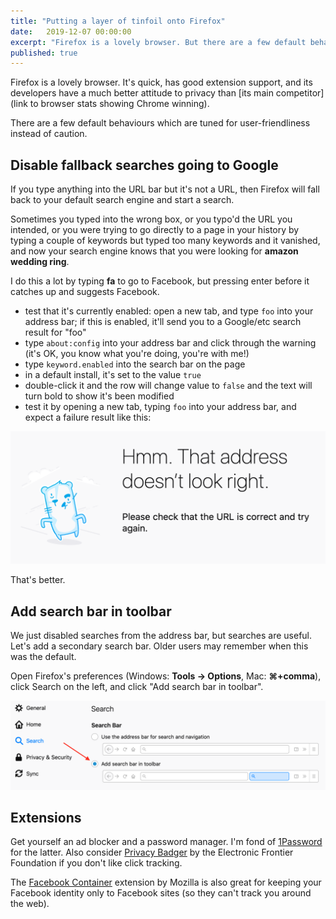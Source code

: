 ```yaml
---
title: "Putting a layer of tinfoil onto Firefox"
date:	2019-12-07 00:00:00
excerpt: "Firefox is a lovely browser. But there are a few default behaviours which are tuned for user-friendliness instead of caution."
published: true
---
```


Firefox is a lovely browser. It's quick, has good extension support, and its developers have a much better attitude to privacy than [its main competitor](link to browser stats showing Chrome winning).

There are a few default behaviours which are tuned for user-friendliness instead of caution.



## Disable fallback searches going to Google

If you type anything into the URL bar but it's not a URL, then Firefox will fall back to your default search engine and start a search.

Sometimes you typed into the wrong box, or you typo'd the URL you intended, or you were trying to go directly to a page in your history by typing a couple of keywords but typed too many keywords and it vanished, and now your search engine knows that you were looking for **amazon wedding ring**.

I do this a lot by typing **fa** to go to Facebook, but pressing enter before it catches up and suggests Facebook.

- test that it's currently enabled: open a new tab, and type `foo` into your address bar; if this is enabled, it'll send you to a Google/etc search result for "foo"
- type `about:config` into your address bar and click through the warning (it's OK, you know what you're doing, you're with me!)
- type `keyword.enabled` into the search bar on the page
- in a default install, it's set to the value `true`
- double-click it and the row will change value to `false` and the text will turn bold to show it's been modified
- test it by opening a new tab, typing `foo` into your address bar, and expect a failure result like this:

![](/assets/firefox_fallback_search_disabled_error.png)

That's better.


## Add search bar in toolbar

We just disabled searches from the address bar, but searches are useful. Let's add a secondary search bar. Older users may remember when this was the default.

Open Firefox's preferences (Windows: **Tools -> Options**, Mac: **⌘+comma**), click Search on the left, and click "Add search bar in toolbar".

![](/assets/firefox_add_search_bar.png)


## Extensions

Get yourself an ad blocker and a password manager. I'm fond of [1Password](https://1password.com) for the latter. Also consider [Privacy Badger](https://addons.mozilla.org/en-US/firefox/addon/privacy-badger17/) by the Electronic Frontier Foundation if you don't like click tracking.

The [Facebook Container](https://addons.mozilla.org/en-US/firefox/addon/facebook-container/) extension by Mozilla is also great for keeping your Facebook identity only to Facebook sites (so they can't track you around the web).
